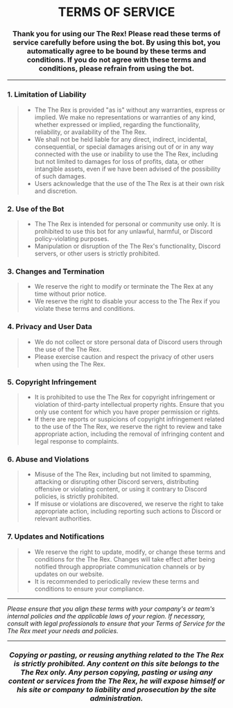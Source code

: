 <h1 align="center">TERMS OF SERVICE</h1>

<h3 align="center">
  Thank you for using our The Rex! Please read these terms of service carefully before using the bot. By using this bot, you automatically agree to be bound by these terms and conditions. If you do not agree with these terms and conditions, please refrain from using the bot.
</h3>

------
### 1. Limitation of Liability
> - The The Rex is provided "as is" without any warranties, express or implied. We make no representations or warranties of any kind, whether expressed or implied, regarding the functionality, reliability, or availability of the The Rex.
> - We shall not be held liable for any direct, indirect, incidental, consequential, or special damages arising out of or in any way connected with the use or inability to use the The Rex, including but not limited to damages for loss of profits, data, or other intangible assets, even if we have been advised of the possibility of such damages.
> - Users acknowledge that the use of the The Rex is at their own risk and discretion.

### 2. Use of the Bot
> - The The Rex is intended for personal or community use only. It is prohibited to use this bot for any unlawful, harmful, or Discord policy-violating purposes.
> - Manipulation or disruption of the The Rex's functionality, Discord servers, or other users is strictly prohibited.

### 3. Changes and Termination
> - We reserve the right to modify or terminate the The Rex at any time without prior notice.
> - We reserve the right to disable your access to the The Rex if you violate these terms and conditions.

### 4. Privacy and User Data
> - We do not collect or store personal data of Discord users through the use of the The Rex.
> - Please exercise caution and respect the privacy of other users when using the The Rex.

### 5. Copyright Infringement
> - It is prohibited to use the The Rex for copyright infringement or violation of third-party intellectual property rights. Ensure that you only use content for which you have proper permission or rights.
> - If there are reports or suspicions of copyright infringement related to the use of the The Rex, we reserve the right to review and take appropriate action, including the removal of infringing content and legal response to complaints.

### 6. Abuse and Violations
> - Misuse of the The Rex, including but not limited to spamming, attacking or disrupting other Discord servers, distributing offensive or violating content, or using it contrary to Discord policies, is strictly prohibited.
> - If misuse or violations are discovered, we reserve the right to take appropriate action, including reporting such actions to Discord or relevant authorities.

### 7. Updates and Notifications
> - We reserve the right to update, modify, or change these terms and conditions for the The Rex. Changes will take effect after being notified through appropriate communication channels or by updates on our website.
> - It is recommended to periodically review these terms and conditions to ensure your compliance.

------
<i>Please ensure that you align these terms with your company's or team's internal policies and the applicable laws of your region. If necessary, consult with legal professionals to ensure that your Terms of Service for the The Rex meet your needs and policies.</i>

------
<h3 align="center"><i>Copying or pasting, or reusing anything related to the The Rex is strictly prohibited. Any content on this site belongs to the The Rex only. Any person copying, pasting or using any content or services from the The Rex, he will expose himself or his site or company to liability and prosecution by the site administration.
</i></h3>
